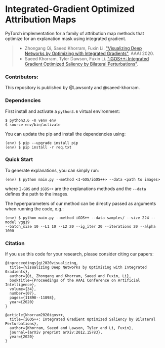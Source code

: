 # Integrated-Gradient Optimized Attribution Maps
PyTorch implementation for a family of attribution map methods that optimize for an explanation mask using integrated gradient. 

>* Zhongang Qi, Saeed Khorram, Fuxin Li. ["Visualizing Deep Networks by Optimizing with Integrated Gradients"](https://aaai.org/ojs/index.php/AAAI/article/view/6863/6717), AAAI 2020.
>* Saeed Khorram, Tyler Dawson, Fuxin Li. ["iGOS++: Integrated Gradient Optimized Saliency by Bilateral Perturbations"](https://arxiv.org/pdf/2012.15783.pdf).

### Contributors: 
This repository is published by @Lawsonty and @saeed-khorram. 


### Dependencies

 
First install and activate a `python3.6` virtual environment:

```
$ python3.6 -m venv env
$ source env/bin/activate
```
You can update the pip and install the dependencies using:
```
(env) $ pip --upgrade install pip
(env) $ pip install -r req.txt
```

### Quick Start
To generate explanations, you can simply run:
```
(env) $ python main.py --method <I-GOS/iGOS++> --data <path to images> 
```
where `I-GOS` and `iGOS++` are the explanations methods and the `--data` defines the path to the images.

The hyperparameters of our method can be directly passed as arguments when running the code, e.g.:
```
(env) $ python main.py --method iGOS++ --data samples/ --size 224 --model vgg19 
--batch_size 10 --L1 10 --L2 20 --ig_iter 20 --iterations 20 --alpha 1000 
```
 
### Citation
If you use this code for your research, please consider citing our papers:

```
@inproceedings{qi2020visualizing,
  title={Visualizing Deep Networks by Optimizing with Integrated Gradients},
  author={Qi, Zhongang and Khorram, Saeed and Fuxin, Li},
  booktitle={Proceedings of the AAAI Conference on Artificial Intelligence},
  volume={34},
  number={07},
  pages={11890--11898},
  year={2020}
}
```

```
@article{khorram2020igos++,
  title={iGOS++: Integrated Gradient Optimized Saliency by Bilateral Perturbations},
  author={Khorram, Saeed and Lawson, Tyler and Li, Fuxin},
  journal={arXiv preprint arXiv:2012.15783},
  year={2020}
}
```

